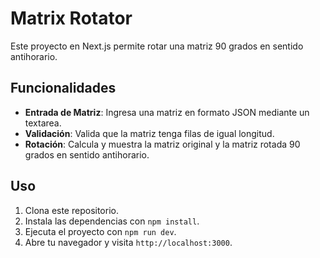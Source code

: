 # Matrix Rotator

Este proyecto en Next.js permite rotar una matriz 90 grados en sentido antihorario.

## Funcionalidades

- **Entrada de Matriz**: Ingresa una matriz en formato JSON mediante un textarea.
- **Validación**: Valida que la matriz tenga filas de igual longitud.
- **Rotación**: Calcula y muestra la matriz original y la matriz rotada 90 grados en sentido antihorario.

## Uso

1. Clona este repositorio.
2. Instala las dependencias con `npm install`.
3. Ejecuta el proyecto con `npm run dev`.
4. Abre tu navegador y visita `http://localhost:3000`.